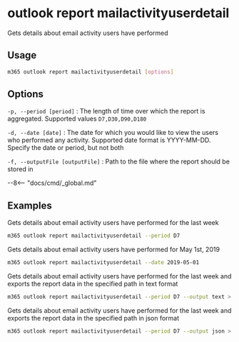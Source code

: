 # outlook report mailactivityuserdetail

Gets details about email activity users have performed

## Usage

```sh
m365 outlook report mailactivityuserdetail [options]
```

## Options

`-p, --period [period]`
: The length of time over which the report is aggregated. Supported values `D7,D30,D90,D180`

`-d, --date [date]`
: The date for which you would like to view the users who performed any activity. Supported date format is YYYY-MM-DD. Specify the date or period, but not both

`-f, --outputFile [outputFile]`
: Path to the file where the report should be stored in

--8<-- "docs/cmd/_global.md"

## Examples

Gets details about email activity users have performed for the last week

```sh
m365 outlook report mailactivityuserdetail --period D7
```

Gets details about email activity users have performed for May 1st, 2019

```sh
m365 outlook report mailactivityuserdetail --date 2019-05-01
```

Gets details about email activity users have performed for the last week and exports the report data in the specified path in text format

```sh
m365 outlook report mailactivityuserdetail --period D7 --output text > "mailactivityuserdetail.txt"
```

Gets details about email activity users have performed for the last week and exports the report data in the specified path in json format

```sh
m365 outlook report mailactivityuserdetail --period D7 --output json > "mailactivityuserdetail.json"
```

